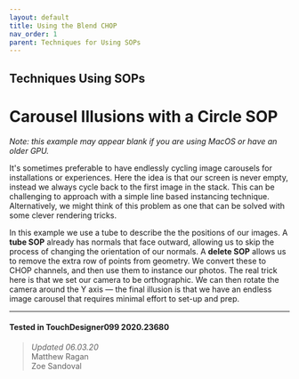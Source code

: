 ```yaml
---
layout: default
title: Using the Blend CHOP
nav_order: 1
parent: Techniques for Using SOPs
---
```



## Techniques Using SOPs
# Carousel Illusions with a Circle SOP

*Note: this example may appear blank if you are using MacOS or have an older GPU.*

It's sometimes preferable to have endlessly cycling image carousels for installations or experiences. Here the idea is that our screen is never empty, instead we always cycle back to the first image in the stack. This can be challenging to approach with a simple line based instancing technique. Alternatively, we might think of this problem as one that can be solved with some clever rendering tricks.

In this example we use a tube to describe the the positions of our images. A **tube SOP** already has normals that face outward, allowing us to skip the process of changing the orientation of our normals. A **delete SOP** allows us to remove the extra row of points from geometry. We convert these to CHOP channels, and then use them to instance our photos. The real trick here is that we set our camera to be orthographic. We can then rotate the camera around the Y axis — the final illusion is that we have an endless image carousel that requires minimal effort to set-up and prep.

---

#### Tested in TouchDesigner099 2020.23680 
>*Updated 06.03.20*  
Matthew Ragan  
Zoe Sandoval  